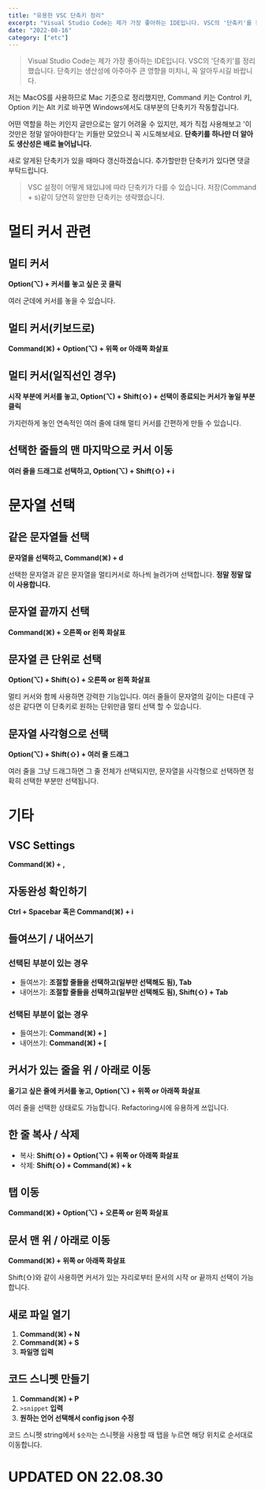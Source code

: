 ```yaml
---
title: "유용한 VSC 단축키 정리"
excerpt: "Visual Studio Code는 제가 가장 좋아하는 IDE입니다. VSC의 '단축키'를 정리했습니다. 단축키는 생산성에 아주아주 큰 영향을 미치니, 꼭 알아두시길 바랍니다."
date: "2022-08-16"
category: ["etc"]
---
```


> Visual Studio Code는 제가 가장 좋아하는 IDE입니다. VSC의 '단축키'를 정리했습니다. 단축키는 생산성에 아주아주 큰 영향을 미치니, 꼭 알아두시길 바랍니다.

저는 MacOS를 사용하므로 Mac 기준으로 정리했지만, Command 키는 Control 키, Option 키는 Alt 키로 바꾸면 Windows에서도 대부분의 단축키가 작동할겁니다.

어떤 역할을 하는 키인지 글만으로는 알기 어려울 수 있지만, 제가 직접 사용해보고 '이것만은 정말 알아야한다'는 키들만 모았으니 꼭 시도해보세요. **단축키를 하나만 더 알아도 생산성은 배로 늘어납니다.**

새로 알게된 단축키가 있을 때마다 갱신하겠습니다. 추가할만한 단축키가 있다면 댓글 부탁드립니다.

> VSC 설정이 어떻게 돼있냐에 따라 단축키가 다를 수 있습니다. 저장(Command + s)같이 당연히 알만한 단축키는 생략했습니다.

# 멀티 커서 관련

## 멀티 커서

**Option(⌥) + 커서를 놓고 싶은 곳 클릭**

여러 군데에 커서를 놓을 수 있습니다.

## 멀티 커서(키보드로)

**Command(⌘) + Option(⌥) + 위쪽 or 아래쪽 화살표**

## 멀티 커서(일직선인 경우)

**시작 부분에 커서를 놓고, Option(⌥) + Shift(⇧) + 선택이 종료되는 커서가 놓일 부분 클릭**

가지런하게 놓인 연속적인 여러 줄에 대해 멀티 커서를 간편하게 만들 수 있습니다.

## 선택한 줄들의 맨 마지막으로 커서 이동

**여러 줄을 드래그로 선택하고, Option(⌥) + Shift(⇧) + i**

# 문자열 선택

## 같은 문자열들 선택

**문자열을 선택하고, Command(⌘) + d**

선택한 문자열과 같은 문자열을 멀티커서로 하나씩 늘려가며 선택합니다. **정말 정말 많이 사용합니다.**

## 문자열 끝까지 선택

**Command(⌘) + 오른쪽 or 왼쪽 화살표**

## 문자열 큰 단위로 선택

**Option(⌥) + Shift(⇧) + 오른쪽 or 왼쪽 화살표**

멀티 커서와 함께 사용하면 강력한 기능입니다. 여러 줄들이 문자열의 길이는 다른데 구성은 같다면 이 단축키로 원하는 단위만큼 멀티 선택 할 수 있습니다.

## 문자열 사각형으로 선택

**Option(⌥) + Shift(⇧) + 여러 줄 드래그**

여러 줄을 그냥 드래그하면 그 줄 전체가 선택되지만, 문자열을 사각형으로 선택하면 정확히 선택한 부분만 선택됩니다.

# 기타

## VSC Settings

**Command(⌘) + ,**

## 자동완성 확인하기

**Ctrl + Spacebar 혹은 Command(⌘) + i**

## 들여쓰기 / 내어쓰기

### 선택된 부분이 있는 경우

- 들여쓰기: **조절할 줄들을 선택하고(일부만 선택해도 됨), Tab**
- 내어쓰기: **조절할 줄들을 선택하고(일부만 선택해도 됨), Shift(⇧) + Tab**

### 선택된 부분이 없는 경우

- 들여쓰기: **Command(⌘) + ]**
- 내어쓰기: **Command(⌘) + [**

## 커서가 있는 줄을 위 / 아래로 이동

**옮기고 싶은 줄에 커서를 놓고, Option(⌥) + 위쪽 or 아래쪽 화살표**

여러 줄을 선택한 상태로도 가능합니다. Refactoring시에 유용하게 쓰입니다.

## 한 줄 복사 / 삭제

- 복사: **Shift(⇧) + Option(⌥) + 위쪽 or 아래쪽 화살표**
- 삭제: **Shift(⇧) + Command(⌘) + k**

## 탭 이동

**Command(⌘) + Option(⌥) + 오른쪽 or 왼쪽 화살표**

## 문서 맨 위 / 아래로 이동

**Command(⌘) + 위쪽 or 아래쪽 화살표**

Shift(⇧)와 같이 사용하면 커서가 있는 자리로부터 문서의 시작 or 끝까지 선택이 가능합니다.

## 새로 파일 열기

1. **Command(⌘) + N**
2. **Command(⌘) + S**
3. **파일명 입력**

## 코드 스니펫 만들기

1. **Command(⌘) + P**
2. `>snippet` **입력**
3. **원하는 언어 선택해서 config json 수정**

코드 스니펫 string에서 `$숫자`는 스니펫을 사용할 때 탭을 누르면 해당 위치로 순서대로 이동합니다.

# UPDATED ON 22.08.30
